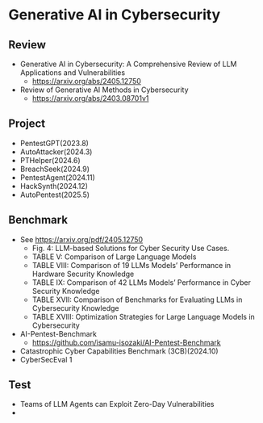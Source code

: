 # Generative AI in Cybersecurity

## Review
- Generative AI in Cybersecurity: A Comprehensive Review of LLM Applications and Vulnerabilities
  - https://arxiv.org/abs/2405.12750
- Review of Generative AI Methods in Cybersecurity
  - https://arxiv.org/abs/2403.08701v1

## Project
- PentestGPT(2023.8)
- AutoAttacker(2024.3)
- PTHelper(2024.6)
- BreachSeek(2024.9)
- PentestAgent(2024.11)
- HackSynth(2024.12)
- AutoPentest(2025.5)

## Benchmark
- See https://arxiv.org/pdf/2405.12750
  - Fig. 4: LLM-based Solutions for Cyber Security Use Cases.
  - TABLE V: Comparison of Large Language Models
  - TABLE VIII: Comparison of 19 LLMs Models’ Performance in Hardware Security Knowledge
  - TABLE IX: Comparison of 42 LLMs Models’ Performance in Cyber Security Knowledge
  - TABLE XVII: Comparison of Benchmarks for Evaluating LLMs in Cybersecurity Knowledge
  - TABLE XVIII: Optimization Strategies for Large Language Models in Cybersecurity
- AI-Pentest-Benchmark
  - https://github.com/isamu-isozaki/AI-Pentest-Benchmark 
- Catastrophic Cyber Capabilities Benchmark (3CB)(2024.10)
- CyberSecEval 1 


## Test
- Teams of LLM Agents can Exploit Zero-Day Vulnerabilities
- 
